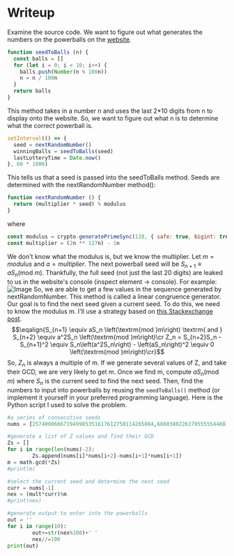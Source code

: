 # Writeup
Examine the source code. We want to figure out what generates the numbers on the powerballs on the [website](https://powerball.chall.pwnoh.io/).
```js
function seedToBalls (n) {
  const balls = []
  for (let i = 0; i < 10; i++) {
    balls.push(Number(n % 100n))
    n = n / 100n
  }
  return balls
}
```
This method takes in a number n and uses the last 2*10 digits from n to display onto the website. So, we want to figure out what n is to determine what the correct powerball is.
```js
setInterval(() => {
  seed = nextRandomNumber()
  winningBalls = seedToBalls(seed)
  lastLotteryTime = Date.now()
}, 60 * 1000)
```
This tells us that a seed is passed into the seedToBalls method. Seeds are determined with the nextRandomNumber method():
```js
function nextRandomNumber () {
  return (multiplier * seed) % modulus
}
```
where
```js
const modulus = crypto.generatePrimeSync(128, { safe: true, bigint: true })
const multiplier = (2n ** 127n) - 1n
```
We don't know what the modulus is, but we know the multiplier. Let $m = modulus$ and $a = multiplier$. The next powerball seed will be $S_{n+1} ≡ aS_{n} \left(\textrm{mod }m\right)$. Thankfully, the full seed (not just the last 20 digits) are leaked to us in the website's console (inspect element → console). For example:
![Image](https://user-images.githubusercontent.com/42781218/200150250-1e8da4bb-351e-46c0-8ea0-f78641045293.png)
So, we are able to get a few values in the sequence generated by nextRandomNumber. This method is called a linear congruence generator. Our goal is to find the next seed given a current seed. To do this, we need to know the modulus m. I'll use a strategy based on [this Stackexchange post](https://imgur.com/a/RrxEU). 
$$\eqalign{S_{n+1} \equiv aS_n \left(\textrm{mod }m\right) \textrm{ and } S_{n+2} \equiv a^2S_n \left(\textrm{mod }m\right)\cr Z_n = S_{n+2}S_n - S_{n+1}^2 \equiv S_n\left(a^2S_n\right) - \left(aS_n\right)^2 \equiv 0 \left(\textrm{mod }m\right)\cr}$$
So, $Z_n$ is always a multiple of m. If we generate several values of Z, and take their GCD, we are very likely to get m. Once we find m, compute $aS_n \left(\textrm{mod }m\right)$ where $S_n$ is the current seed to find the next seed. Then, find the numbers to input into powerballs by reusing the `seedToBalls()` method (or implement it yourself in your preferred programming language). Here is the Python script I used to solve the problem.
```py
#a series of consecutive seeds
nums = [257409066671949985351617612750114265884,68603802263795555544881332070057637953,173661655731435739553611354559065411297,9386921835783678611693775477561382788]

#generate a list of Z values and find their GCD
Zs = []
for i in range(len(nums)-2):
        Zs.append(nums[i]*nums[i+2]-nums[i+1]*nums[i+1])
m = math.gcd(*Zs)
#print(m)

#select the current seed and determine the next seed
curr = nums[-1]
nex = (mult*curr)%m
#print(nex)

#generate output to enter into the powerballs
out = ''
for i in range(10):
        out+=str(nex%100)+' '
        nex//=100
print(out)
```
